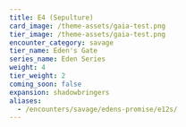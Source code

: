 ```yaml
---
title: E4 (Sepulture)
card_image: /theme-assets/gaia-test.png
tier_image: /theme-assets/gaia-test.png
encounter_category: savage
tier_name: Eden's Gate
series_name: Eden Series
weight: 4
tier_weight: 2
coming_soon: false
expansion: shadowbringers
aliases:
  - /encounters/savage/edens-promise/e12s/
---
```


